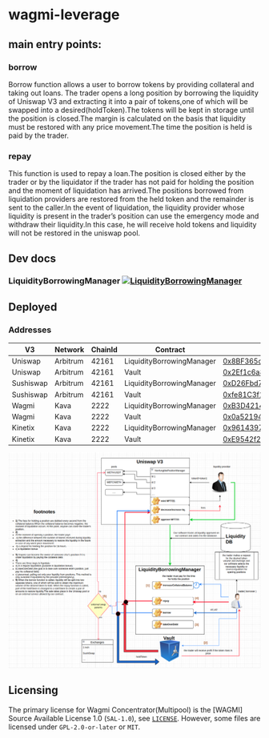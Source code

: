 # wagmi-leverage

## main entry points:

### borrow

Borrow function allows a user to borrow tokens by providing collateral and taking out loans.
The trader opens a long position by borrowing the liquidity of Uniswap V3 and extracting it into a pair of tokens,one of which will be swapped into a desired(holdToken).The tokens will be kept in storage until the position is closed.The margin is calculated on the basis that liquidity must be restored with any price movement.The time the position is held is paid by the trader.

### repay

This function is used to repay a loan.The position is closed either by the trader or by the liquidator if the trader has not paid for holding the position and the moment of liquidation has arrived.The positions borrowed from liquidation providers are restored from the held token and the remainder is sent to the caller.In the event of liquidation, the liquidity provider whose liquidity is present in the trader’s position can use the emergency mode and withdraw their liquidity.In this case, he will receive hold tokens and liquidity will not be restored in the uniswap pool.


## Dev docs
### LiquidityBorrowingManager [![LiquidityBorrowingManager](https://img.shields.io/badge/docs-%F0%9F%93%84-yellow)](./docs/LiquidityBorrowingManager.md)

## Deployed

### Addresses

| V3 | Network | ChainId | Contract | Address |
|------|------| ------- | -----| -----|
| Uniswap | Arbitrum | 42161 | LiquidityBorrowingManager | [0x8BF365c75e959d193276715fa65D098C5F2B2d38](https://arbiscan.io/address/0x8BF365c75e959d193276715fa65D098C5F2B2d38) |
| Uniswap | Arbitrum | 42161 | Vault| [0x2Ef1c6a839ebd7F5c8E497b23ecb9B2BC20edFC0](https://arbiscan.io/address/0x2Ef1c6a839ebd7F5c8E497b23ecb9B2BC20edFC0) |
| Sushiswap | Arbitrum | 42161 | LiquidityBorrowingManager | [0xD26Fbd7827f29e3959e34C25E672d0A38227f150](https://arbiscan.io/address/0xD26Fbd7827f29e3959e34C25E672d0A38227f150) |
| Sushiswap | Arbitrum | 42161 | Vault| [0xfe81C3f1bb2f7a652e0c89eee38921e030B3F326](https://arbiscan.io/address/0xfe81C3f1bb2f7a652e0c89eee38921e030B3F326) |
| Wagmi | Kava | 2222 | LiquidityBorrowingManager | [0xB3D421456A08d5f743eC3e184D1a3Ee18fe29494](https://kavascan.com/address/0xB3D421456A08d5f743eC3e184D1a3Ee18fe29494) |
| Wagmi | Kava | 2222 | Vault| [0x0a521944d80c8E48532a705A846514A3cf18726a](https://kavascan.com/address/0x0a521944d80c8E48532a705A846514A3cf18726a) |
| Kinetix | Kava | 2222 | LiquidityBorrowingManager | [0x961439726bA4F4054cC3e027c19390cF4C35D8A3](https://kavascan.com/address/0x961439726bA4F4054cC3e027c19390cF4C35D8A3) |
| Kinetix | Kava | 2222 | Vault| [0xE9542f2af591814090ac01977167A7b1e65925c8](https://kavascan.com/address/0xE9542f2af591814090ac01977167A7b1e65925c8) |

![](1.png "Title")

## Licensing

The primary license for Wagmi Concentrator(Multipool) is the [WAGMI] Source Available License 1.0 (`SAL-1.0`), see [`LICENSE`](./LICENSE.md). However, some files are licensed under `GPL-2.0-or-later` or `MIT`.
